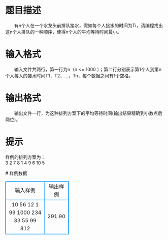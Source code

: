 # 

 
 # 题目描述 
<p>
　　有n个人在一个水龙头前排队接水，假如每个人接水的时间为Ti，请编程找出这n个人排队的一种顺序，使得n个人的平均等待时间最小。</p> 

 
 # 输入格式 
<p>
　　输入文件共两行，第一行为n（n <= 1000 ）；第二行分别表示第1个人到第n个人每人的接水时间T1，T2，…，Tn，每个数据之间有1个空格。</p> 

 
 # 输出格式 
<p>
　　输出文件一行，为这种排列方案下的平均等待时间(输出结果精确到小数点后两位)。</p> 

 
 # 提示 
<p>
样例的排列方案为：<br>3 2 7 8 1 4 9 6 10 5</p> 
# 样例数据
<style>
        table,table tr th, table tr td { border:1px solid #0094ff; }
        table { width: 200px; min-height: 25px; line-height: 25px; text-align: center; border-collapse: collapse;}   
    </style>
<table>
	<tr>
		<td>输入样例</td>
		<td>输出样例</td>
	</tr>
<tr><td>10
56 12 1 99 1000 234 33 55 99 812	</td><td>291.90</td></tr></table>
